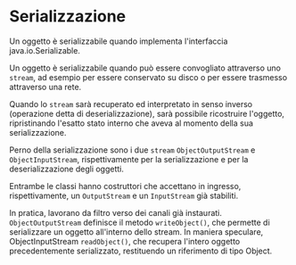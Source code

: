 # Serializzazione

Un oggetto è serializzabile quando implementa l'interfaccia
java.io.Serializable.

Un oggetto è serializzabile quando può essere convogliato
attraverso uno `stream`, ad esempio per essere conservato
su disco o per essere trasmesso attraverso una rete.

Quando lo `stream` sarà recuperato ed interpretato in senso
inverso (operazione detta di deserializzazione), sarà
possibile ricostruire l'oggetto, ripristinando l'esatto
stato interno che aveva al momento della sua
serializzazione.

Perno della serializzazione sono i due `stream`
`ObjectOutputStream` e `ObjectInputStream`, rispettivamente
per la serializzazione e per la deserializzazione degli
oggetti. 

Entrambe le classi hanno costruttori che accettano
in ingresso, rispettivamente, un `OutputStream` e un
`InputStream` già stabiliti. 

In pratica, lavorano da filtro verso dei canali già instaurati. 
`ObjectOutputStream` definisce il metodo `writeObject()`, che permette di
serializzare un oggetto all'interno dello stream. In
maniera speculare, ObjectInputStream `readObject()`, che
recupera l'intero oggetto precedentemente serializzato,
restituendo un riferimento di tipo Object. 

